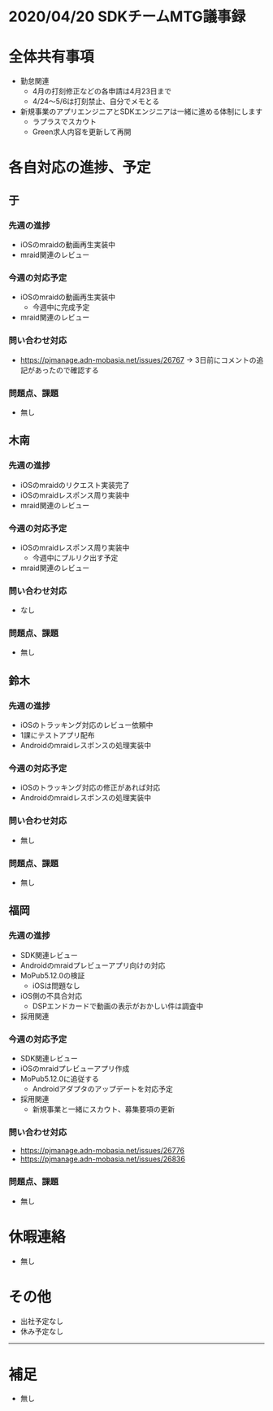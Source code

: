 # 2020/04/20 SDKチームMTG議事録

# 全体共有事項
- 勤怠関連
  - 4月の打刻修正などの各申請は4月23日まで
  - 4/24〜5/6は打刻禁止、自分でメモとる
- 新規事業のアプリエンジニアとSDKエンジニアは一緒に進める体制にします
  - ラプラスでスカウト
  - Green求人内容を更新して再開

# 各自対応の進捗、予定
## 于
### 先週の進捗
- iOSのmraidの動画再生実装中
- mraid関連のレビュー

### 今週の対応予定
- iOSのmraidの動画再生実装中
  - 今週中に完成予定
- mraid関連のレビュー

### 問い合わせ対応
- https://pjmanage.adn-mobasia.net/issues/26767
→ 3日前にコメントの追記があったので確認する

### 問題点、課題
- 無し

## 木南
### 先週の進捗
- iOSのmraidのリクエスト実装完了
- iOSのmraidレスポンス周り実装中
- mraid関連のレビュー

### 今週の対応予定
- iOSのmraidレスポンス周り実装中
  - 今週中にプルリク出す予定
- mraid関連のレビュー

### 問い合わせ対応
- なし

### 問題点、課題
- 無し

## 鈴木
### 先週の進捗
- iOSのトラッキング対応のレビュー依頼中
- 1課にテストアプリ配布
- Androidのmraidレスポンスの処理実装中

### 今週の対応予定
- iOSのトラッキング対応の修正があれば対応
- Androidのmraidレスポンスの処理実装中

### 問い合わせ対応
- 無し

### 問題点、課題
- 無し

## 福岡
### 先週の進捗
- SDK関連レビュー
- Androidのmraidプレビューアプリ向けの対応
- MoPub5.12.0の検証
  - iOSは問題なし
- iOS側の不具合対応
  - DSPエンドカードで動画の表示がおかしい件は調査中
- 採用関連

### 今週の対応予定
- SDK関連レビュー
- iOSのmraidプレビューアプリ作成
- MoPub5.12.0に追従する
  - Androidアダプタのアップデートを対応予定
- 採用関連
  - 新規事業と一緒にスカウト、募集要項の更新

### 問い合わせ対応
- https://pjmanage.adn-mobasia.net/issues/26776
- https://pjmanage.adn-mobasia.net/issues/26836

### 問題点、課題
- 無し

# 休暇連絡
- 無し

# その他
- 出社予定なし
- 休み予定なし

----

# 補足
- 無し

